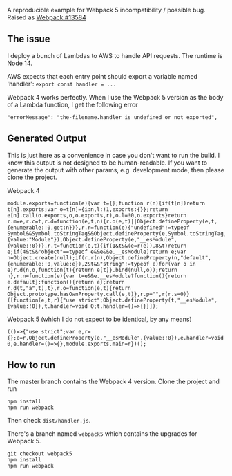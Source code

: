 A reproducible example for Webpack 5 incompatibility / possible bug. Raised as [Webpack #13584](https://github.com/webpack/webpack/issues/13584)

## The issue

I deploy a bunch of Lambdas to AWS to handle API requests. The runtime is Node 14.

AWS expects that each entry point should export a variable named 'handler': `export const handler = ...`

Webpack 4 works perfectly. When I use the Webpack 5 version as the body of a Lambda function, I get the following error

```
"errorMessage": "the-filename.handler is undefined or not exported",
```

## Generated Output

This is just here as a convenience in case you don't want to run the build. I know this output is not designed to be human-readable. If you want to generate the
output with other params, e.g. development mode, then please clone the project.

Webpack 4

```
module.exports=function(e){var t={};function r(n){if(t[n])return t[n].exports;var o=t[n]={i:n,l:!1,exports:{}};return e[n].call(o.exports,o,o.exports,r),o.l=!0,o.exports}return r.m=e,r.c=t,r.d=function(e,t,n){r.o(e,t)||Object.defineProperty(e,t,{enumerable:!0,get:n})},r.r=function(e){"undefined"!=typeof Symbol&&Symbol.toStringTag&&Object.defineProperty(e,Symbol.toStringTag,{value:"Module"}),Object.defineProperty(e,"__esModule",{value:!0})},r.t=function(e,t){if(1&t&&(e=r(e)),8&t)return e;if(4&t&&"object"==typeof e&&e&&e.__esModule)return e;var n=Object.create(null);if(r.r(n),Object.defineProperty(n,"default",{enumerable:!0,value:e}),2&t&&"string"!=typeof e)for(var o in e)r.d(n,o,function(t){return e[t]}.bind(null,o));return n},r.n=function(e){var t=e&&e.__esModule?function(){return e.default}:function(){return e};return r.d(t,"a",t),t},r.o=function(e,t){return Object.prototype.hasOwnProperty.call(e,t)},r.p="",r(r.s=0)}([function(e,t,r){"use strict";Object.defineProperty(t,"__esModule",{value:!0}),t.handler=void 0;t.handler=()=>{}}]);
```

Webpack 5 (which I do not expect to be identical, by any means)

```
(()=>{"use strict";var e,r={};e=r,Object.defineProperty(e,"__esModule",{value:!0}),e.handler=void 0,e.handler=()=>{},module.exports.main=r})();
```

## How to run

The master branch contains the Webpack 4 version. Clone the project and run 

```
npm install
npm run webpack
```

Then check `dist/handler.js`.

There's a branch named `webpack5` which contains the upgrades for Webpack 5.

```
git checkout webpack5
npm install
npm run webpack
```
